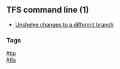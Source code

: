 ## TFS command line (1)

- [Unshelve changes to a different branch](unshelve-changes-different-branch.md)

### Tags
[#tip](../../tips.md)  
[#tfs](../tfs.md)